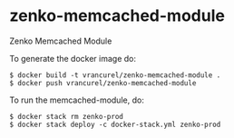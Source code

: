 # zenko-memcached-module
Zenko Memcached Module

To generate the docker image do:

```
$ docker build -t vrancurel/zenko-memcached-module .
$ docker push vrancurel/zenko-memcached-module
```

To run the memcached-module, do:

```
$ docker stack rm zenko-prod
$ docker stack deploy -c docker-stack.yml zenko-prod
```


